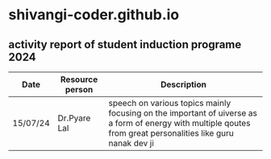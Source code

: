 # shivangi-coder.github.io 
## activity report of student induction programe 2024
| Date | Resource person | Description |
| ----------- | ----------- | ----------- |
| 15/07/24 | Dr.Pyare Lal | speech on various topics mainly focusing on the important of uiverse as a form of energy with multiple qoutes from great personalities like guru nanak dev ji  |
